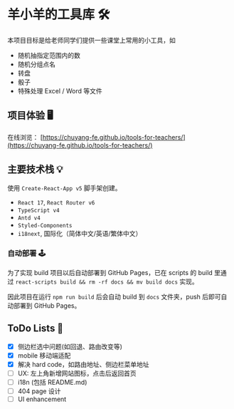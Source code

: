 # 羊小羊的工具库 🛠

本项目目标是给老师同学们提供一些课堂上常用的小工具，如

- 随机抽指定范围内的数
- 随机分组点名
- 转盘
- 骰子
- 特殊处理 Excel / Word 等文件

## 项目体验 🖥

在线浏览： [https://chuyang-fe.github.io/tools-for-teachers/](https://chuyang-fe.github.io/tools-for-teachers/)

## 主要技术栈 💡

使用 `Create-React-App v5` 脚手架创建。

- `React 17`, `React Router v6`
- `TypeScript v4`
- `Antd v4`
- `Styled-Components`
- `i18next`, 国际化（简体中文/英语/繁体中文）

### 自动部署 🕹

为了实现 build 项目以后自动部署到 GitHub Pages，已在 scripts 的 build 里通过 `react-scripts build && rm -rf docs && mv build docs` 实现。

因此项目在运行 `npm run build` 后会自动 build 到 `docs` 文件夹，push 后即可自动部署到 GitHub Pages。

## ToDo Lists 📜

- [x] 侧边栏选中问题(如回退、路由改变等)
- [x] mobile 移动端适配
- [x] 解决 hard code，如路由地址、侧边栏菜单地址
- [ ] UX: 左上角新增网站图标，点击后返回首页
- [ ] i18n (包括 README.md)
- [ ] 404 page 设计
- [ ] UI enhancement
